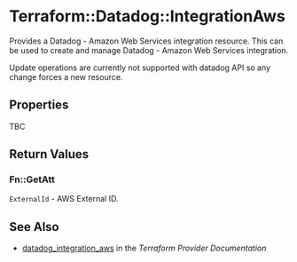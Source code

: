 # Terraform::Datadog::IntegrationAws

Provides a Datadog - Amazon Web Services integration resource. This can be used to create and manage Datadog - Amazon Web Services integration.

Update operations are currently not supported with datadog API so any change forces a new resource.

## Properties

TBC

## Return Values

### Fn::GetAtt

`ExternalId` - AWS External ID.

## See Also

* [datadog_integration_aws](https://www.terraform.io/docs/providers/datadog/r/integration_aws.html) in the _Terraform Provider Documentation_